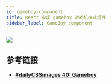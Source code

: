 ```yaml
---
id: gameboy-component
title: React 实现 gameboy 游戏机样式组件
sidebar_label: GameBoy component
---
```


![](https://tse2-mm.cn.bing.net/th/id/OIP-C.qcR7_nwTtTeKA9x77iYM_gHaHa?pid=ImgDet&rs=1)

## 参考链接
- **[#dailyCSSimages 40: Gameboy](https://codepen.io/AdHasbun/details/VbJvJY)**